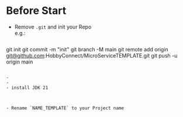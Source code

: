 # Before Start
- Remove `.git` and init your Repo </br>
 e.g.:
  ```
git init
git commit -m "init"
git branch -M main
git remote add origin git@github.com:HobbyConnect/MicroServiceTEMPLATE.git
git push -u origin main
  
  ```

- 
- 
- install JDK 21



- Rename `NAME_TEMPLATE` to your Project name

